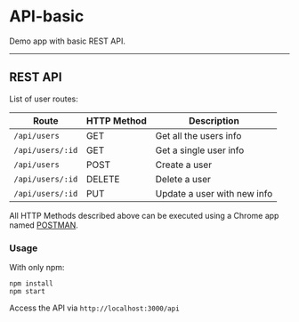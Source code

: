 # API-basic
Demo app with basic REST API.
____

## REST API
List of user routes:

|Route | HTTP Method | Description |
|------|------|-------------|
|`/api/users` | GET | Get all the users info|
|`/api/users/:id` | GET | Get a single user info |
|`/api/users` | POST | Create a user |
|`/api/users/:id` | DELETE | Delete a user |
|`/api/users/:id` | PUT | Update a user with new info |

All HTTP Methods described above can be executed using a Chrome app named  [POSTMAN](https://chrome.google.com/webstore/detail/postman/fhbjgbiflinjbdggehcddcbncdddomop?hl=en).


### Usage

With only npm:

```
npm install
npm start
```

Access the API via `http://localhost:3000/api`
